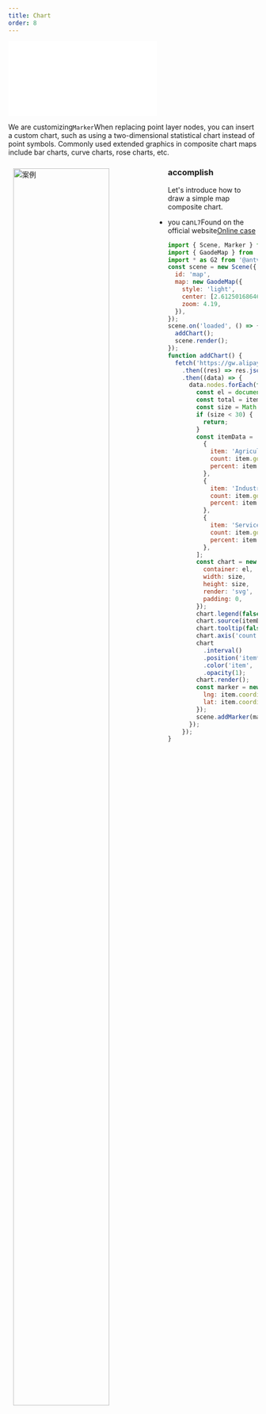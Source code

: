 ```yaml
---
title: Chart
order: 8
---
```


<embed src="@/docs/api/common/style.md"></embed>

We are customizing`Marker`When replacing point layer nodes, you can insert a custom chart, such as using a two-dimensional statistical chart instead of point symbols. Commonly used extended graphics in composite chart maps include bar charts, curve charts, rose charts, etc.

<div>
  <div style="width:60%;float:left; margin: 10px;">
    <img  width="80%" alt="案例" src='https://gw.alipayobjects.com/mdn/antv_site/afts/img/A*6AR6Qq0Bq-MAAAAAAAAAAABkARQnAQ'>
  </div>
</div>

### accomplish

Let's introduce how to draw a simple map composite chart.

- you can`L7`Found on the official website[Online case](/examples/point/chart#bar)

```javascript
import { Scene, Marker } from '@antv/l7';
import { GaodeMap } from '@antv/l7-maps';
import * as G2 from '@antv/g2';
const scene = new Scene({
  id: 'map',
  map: new GaodeMap({
    style: 'light',
    center: [2.6125016864608597, 49.359131],
    zoom: 4.19,
  }),
});
scene.on('loaded', () => {
  addChart();
  scene.render();
});
function addChart() {
  fetch('https://gw.alipayobjects.com/os/basement_prod/0b96cca4-7e83-449a-93d0-2a77053e74ab.json')
    .then((res) => res.json())
    .then((data) => {
      data.nodes.forEach(function (item) {
        const el = document.createElement('div');
        const total = item.gdp.Agriculture + item.gdp.Industry + item.gdp.Service;
        const size = Math.min(parseInt(total / 30000, 10), 70);
        if (size < 30) {
          return;
        }
        const itemData = [
          {
            item: 'Agriculture',
            count: item.gdp.Agriculture,
            percent: item.gdp.Agriculture / total,
          },
          {
            item: 'Industry',
            count: item.gdp.Industry,
            percent: item.gdp.Industry / total,
          },
          {
            item: 'Service',
            count: item.gdp.Service,
            percent: item.gdp.Service / total,
          },
        ];
        const chart = new G2.Chart({
          container: el,
          width: size,
          height: size,
          render: 'svg',
          padding: 0,
        });
        chart.legend(false);
        chart.source(itemData);
        chart.tooltip(false);
        chart.axis('count', { grid: false });
        chart
          .interval()
          .position('item*count')
          .color('item', ['#5CCEA1', '#5D7092', '#5B8FF9'])
          .opacity(1);
        chart.render();
        const marker = new Marker({ element: el }).setLnglat({
          lng: item.coordinates[0],
          lat: item.coordinates[1],
        });
        scene.addMarker(marker);
      });
    });
}
```
